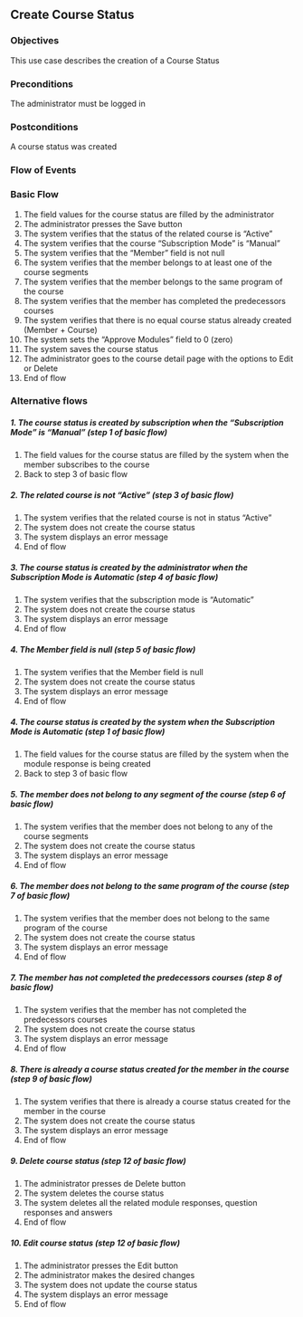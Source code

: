 ## Create Course Status
 
### Objectives 
This use case describes the creation of a Course Status
 
### Preconditions
The administrator must be logged in
 
### Postconditions
A course status was created
 
### Flow of Events
 
### Basic Flow
 
   1. The field values for the course status are filled by the administrator
   2. The administrator presses the Save button
   3. The system verifies that the status of the related course is “Active”
   4. The system verifies that the course “Subscription Mode” is “Manual”
   5. The system verifies that the “Member” field is not null
   6. The system verifies that the member belongs to at least one of the course segments
   7. The system verifies that the member belongs to the same program of the course
   8. The system verifies that the member has completed the predecessors courses
   9. The system verifies that there is no equal course status already created (Member + Course)
   10. The system sets the “Approve Modules” field to 0 (zero)
   11. The system saves the course status
   12. The administrator goes to the course detail page with the options to Edit or Delete
   13. End of flow
 
### Alternative flows
 
##### 1. The course status is created by subscription when the “Subscription Mode” is “Manual” (step 1 of basic flow)
   1. The field values for the course status are filled by the system when the member subscribes to the course
   2. Back to step 3 of basic flow 
 
##### 2. The related course is not “Active” (step 3 of basic flow)
   1. The system verifies that the related course is not in status “Active”
   2. The system does not create the course status
   3. The system displays an error message
   4. End of flow
 
##### 3. The course status is created by the administrator when the Subscription Mode is Automatic (step 4 of basic flow)
   1. The system verifies that the subscription mode is “Automatic”
   2. The  system does not create the course status
   3. The system displays an error message
   4. End of flow
 
##### 4. The Member field is null (step 5 of basic flow)
   1. The system verifies that the Member field is null
   2. The  system does not create the course status
   3. The system displays an error message
   4. End of flow
 
##### 4. The course status is created by the system when the Subscription Mode is Automatic (step 1 of basic flow)
   1. The field values for the course status are filled by the system when the module response is being created
   2. Back to step 3 of basic flow 
 
##### 5. The member does not belong to any segment of the course (step 6 of basic flow)
   1. The system verifies that the member does not belong to any of the course segments
   2. The  system does not create the course status
   3. The system displays an error message
   4. End of flow
 
##### 6. The member does not belong to the same program of the course (step 7 of basic flow)
   1. The system verifies that the member does not belong to the same program of the course
   2. The  system does not create the course status
   3. The system displays an error message
   4. End of flow
 
##### 7. The member has not completed the predecessors courses (step 8 of basic flow)
   1. The system verifies that the member has not completed the predecessors courses
   2. The  system does not create the course status
   3. The system displays an error message
   4. End of flow
 
##### 8. There is already a course status created for the member in the course (step 9 of basic flow)
   1. The system verifies that there is already a course status created for the member in the course
   2. The  system does not create the course status
   3. The system displays an error message
   4. End of flow
 
##### 9. Delete course status (step 12 of basic flow)
   1. The administrator presses de Delete button
   2. The system deletes the course status
   4. The system deletes all the related module responses, question responses and answers
   5. End of flow 
 
##### 10. Edit course status (step 12 of basic flow)
   1. The administrator presses the Edit button
   2. The administrator makes the desired changes
   3. The system does not update the course status
   4. The system displays an error message
   5. End of flow
